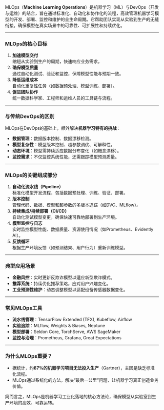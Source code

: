 MLOps（**Machine Learning Operations**）是机器学习（ML）与DevOps（开发与运维）的结合，旨在通过标准化、自动化和协作化的流程，高效管理机器学习模型的开发、部署、监控和维护的全生命周期。它帮助团队实现从实验到生产的无缝衔接，确保模型在真实场景中的可靠性、可扩展性和持续优化。

---

### **MLOps的核心目标**
1. **加速模型交付**  
   缩短从实验到生产的周期，快速响应业务需求。
2. **确保模型质量**  
   通过自动化测试、验证和监控，保障模型性能与预期一致。
3. **降低运维成本**  
   自动化重复性任务（如数据预处理、模型训练、部署）。
4. **促进团队协作**  
   统一数据科学家、工程师和运维人员的工具链与流程。

---

### **与传统DevOps的区别**
MLOps在DevOps的基础上，额外解决**机器学习特有的挑战**：
- **数据管理**：数据版本控制、数据漂移检测。
- **模型复杂性**：模型版本控制、超参数调优、可解释性。
- **动态环境**：模型需持续适应数据分布变化（如概念漂移）。
- **监控需求**：不仅监控系统性能，还需跟踪模型预测质量。

---

### **MLOps的关键组成部分**
1. **自动化流水线（Pipeline）**  
   标准化模型开发流程，包括数据预处理、训练、验证、部署。
2. **版本控制**  
   管理代码、数据、模型和超参数的多版本追踪（如DVC、MLflow）。
3. **持续集成/持续部署（CI/CD）**  
   自动化测试模型变更，确保快速可靠地部署到生产环境。
4. **模型监控与日志**  
   实时监控模型性能、数据质量、资源使用情况（如Prometheus、Evidently AI）。
5. **反馈循环**  
   根据生产环境反馈（如预测结果、用户行为）重新训练模型。

---

### **典型应用场景**
- **金融风控**：实时更新反欺诈模型以适应新型欺诈模式。
- **推荐系统**：持续优化推荐策略，应对用户兴趣变化。
- **工业预测性维护**：动态调整模型以适配设备传感器数据变化。

---

### **常见MLOps工具**
- **流水线管理**：TensorFlow Extended (TFX), Kubeflow, Airflow
- **实验追踪**：MLflow, Weights & Biases, Neptune
- **模型部署**：Seldon Core, TorchServe, AWS SageMaker
- **监控与治理**：Prometheus, Grafana, Great Expectations

---

### **为什么MLOps重要？**
- 据统计，约**87%的机器学习项目无法投入生产**（Gartner），主因是缺乏标准化流程。
- MLOps通过系统化的方法，解决“最后一公里”问题，让机器学习真正创造业务价值。

简而言之，MLOps是机器学习工业化落地的核心方法论，确保模型从实验室到生产环境的高效、可靠运转。